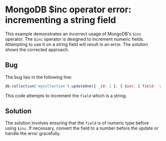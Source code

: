 # MongoDB $inc operator error: incrementing a string field
This example demonstrates an incorrect usage of MongoDB's `$inc` operator. The `$inc` operator is designed to increment numeric fields. Attempting to use it on a string field will result in an error.  The solution shows the corrected approach.

## Bug
The bug lies in the following line:
```javascript
db.collection('myCollection').updateOne({ _id: 1 }, { $inc: { field: 'abc' } });
```
This code attempts to increment the `field` which is a string. 
## Solution
The solution involves ensuring that the `field` is of numeric type before using `$inc`.  If necessary, convert the field to a number before the update or handle the error gracefully.